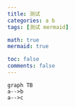 ```yaml
---
title: 测试
categories: a b
tags: [测试 mermaid]

math: true
mermaid: true

toc: false
comments: false
---
```


```mermaid
graph TB
a-->b
a-->c
```
